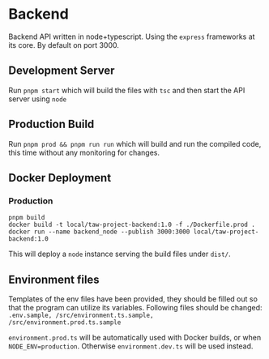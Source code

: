 # Backend

Backend API written in node+typescript. Using the `express` frameworks at its core. By default on port 3000.

## Development Server

Run `pnpm start` which will build the files with `tsc` and then start the API server using `node`

## Production Build
Run `pnpm prod && pnpm run run` which will build and run the compiled code, this time without any monitoring for changes.

## Docker Deployment
### Production
```
pnpm build
docker build -t local/taw-project-backend:1.0 -f ./Dockerfile.prod .
docker run --name backend_node --publish 3000:3000 local/taw-project-backend:1.0
```

This will deploy a `node` instance serving the build files under `dist/`.

## Environment files
Templates of the env files have been provided, they should be filled out so that the program can utilize its variables.
Following files should be changed: `.env.sample, /src/environment.ts.sample, /src/environment.prod.ts.sample`

`environment.prod.ts` will be automatically used with Docker builds, or when `NODE_ENV=production`. Otherwise `environment.dev.ts` will be used instead.

